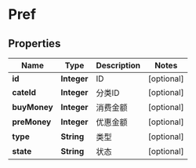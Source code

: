 
# Pref

## Properties
Name | Type | Description | Notes
------------ | ------------- | ------------- | -------------
**id** | **Integer** | ID |  [optional]
**cateId** | **Integer** | 分类ID |  [optional]
**buyMoney** | **Integer** | 消费金额 |  [optional]
**preMoney** | **Integer** | 优惠金额 |  [optional]
**type** | **String** | 类型 |  [optional]
**state** | **String** | 状态 |  [optional]



